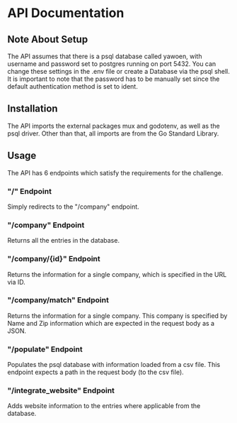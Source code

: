# API Documentation

## Note About Setup

The API assumes that there is a psql database called yawoen, with username and
password set to postgres running on port 5432. You can change these settings in
the .env file or create a Database via the psql shell. It is important to note
that the password has to be manually set since the default authentication 
method is set to ident.

## Installation

The API imports the external packages mux and godotenv, as well as the psql
driver. Other than that, all imports are from the Go Standard Library.

## Usage

The API has 6 endpoints which satisfy the requirements for the challenge.

### "/" Endpoint

Simply redirects to the "/company" endpoint.

### "/company" Endpoint

Returns all the entries in the database.

### "/company/{id}" Endpoint

Returns the information for a single company, which is specified in the URL via
ID.

### "/company/match" Endpoint

Returns the information for a single company. This company is specified by 
Name and Zip information which are expected in the request body as a JSON.

### "/populate" Endpoint

Populates the psql database with information loaded from a csv file. This 
endpoint expects a path in the request body (to the csv file).

### "/integrate_website" Endpoint

Adds website information to the entries where applicable from the database.

